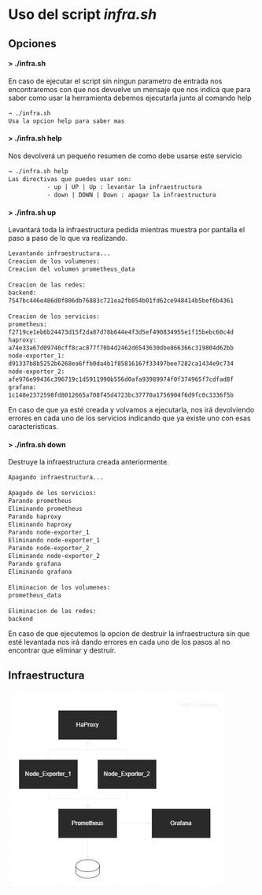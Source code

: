 # Uso del script *infra.sh*

## Opciones

#### > ./infra.sh
En caso de ejecutar el script sin ningun parametro de entrada nos encontraremos con que nos devuelve un mensaje que nos indica que para saber como usar la herramienta debemos ejecutarla junto al comando help

```
→ ./infra.sh
Usa la opcion help para saber mas
```

#### > ./infra.sh help
Nos devolverá un pequeño resumen de como debe usarse este servicio

```
→ ./infra.sh help
Las directivas que puedes usar son:
           - up | UP | Up : levantar la infraestructura
           - down | DOWN | Down : apagar la infraestructura
```

#### > ./infra.sh up
Levantará toda la infraestructura pedida mientras muestra por pantalla el paso a paso de lo que va realizando.

```
Levantando infraestructura...
Creacion de los volumenes:
Creacion del volumen prometheus_data

Creacion de las redes:
backend: 7547bc446e486d0f806db76883c721ea2fb054b01fd62ce948414b5bef6b4361

Creacion de los servicios:
prometheus: f2719ce1eb6b24473d15f2da87d78b644e4f3d5ef490834955e1f15bebc60c4d
haproxy: a74e33a67d09740cff8cac877f70b4d2462d6543630dbe866366c319804d62bb
node-exporter_1: d91337b8b5252b6268ea6ffb0da4b1f85816167f33497bee7282ca1434e9c734
node-exporter_2: afe976e99436c396719c1d5911990b556d0afa93989974f0f374965f7cdfad8f
grafana: 1c148e2372598fd8012665a708f45d4723bc37770a1756904f6d9fc0c3336f5b
```

En caso de que ya esté creada y volvamos a ejecutarla, nos irá devolviendo errores en cada uno de los servicios indicando que ya existe uno con esas caracteristicas.

#### > ./infra.sh down
Destruye la infraestructura creada anteriormente.

```
Apagando infraestructura...

Apagado de los servicios:
Parando prometheus
Eliminando prometheus
Parando haproxy
Eliminando haproxy
Parando node-exporter_1
Eliminando node-exporter_1
Parando node-exporter_2
Eliminando node-exporter_2
Parando grafana
Eliminando grafana

Eliminacion de los volumenes:
prometheus_data

Eliminacion de las redes:
backend
```

En caso de que ejecutemos la opcion de destruir la infraestructura sin que esté levantada nos irá dando errores en cada uno de los pasos al no encontrar que eliminar y destruir.

## Infraestructura

![Representacion de la infraestructura](imgs/infra.png "Diseño infraestructura")





